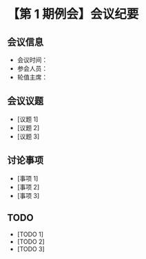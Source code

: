 # 【第 1 期例会】会议纪要

## 会议信息

- 会议时间：
- 参会人员：
- 轮值主席：

## 会议议题

- [议题 1]
- [议题 2]
- [议题 3]

## 讨论事项

- [事项 1]
- [事项 2]
- [事项 3]

## TODO

- [TODO 1]
- [TODO 2]
- [TODO 3]
